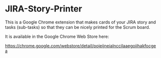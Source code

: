 JIRA-Story-Printer
==================

This is a Google Chrome extension that makes cards of your JIRA story and tasks (sub-tasks) so that they can be nicely printed for the Scrum board.

It is available in the Google Chrome Web Store here: 

https://chrome.google.com/webstore/detail/pojeijneialnccilaaegoiihakfocgea
